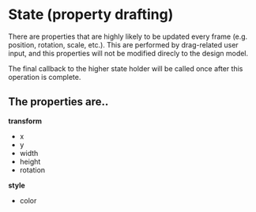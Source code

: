 # State (property drafting)

There are properties that are highly likely to be updated every frame (e.g. position, rotation, scale, etc.).
This are performed by drag-related user input, and this properties will not be modified direcly to the design model.

The final callback to the higher state holder will be called once after this operation is complete.

## The properties are..

**transform**

- x
- y
- width
- height
- rotation

**style**

- color
